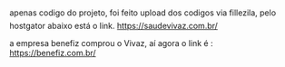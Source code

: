 apenas codigo do projeto, foi feito upload dos codigos via fillezila, pelo hostgator
abaixo está o link.
https://saudevivaz.com.br/

a empresa benefiz comprou o Vivaz, aí agora o link é : https://benefiz.com.br/

